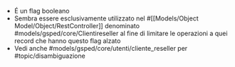 - É un flag booleano
- Sembra essere esclusivamente utilizzato nel #[[Models/Object Model/Object/RestController]] denominato #models/gsped/core/Clientireseller al fine di limitare le operazioni a quei record che hanno questo flag alzato
- Vedi anche #models/gsped/core/utenti/cliente_reseller per #topic/disambiguazione